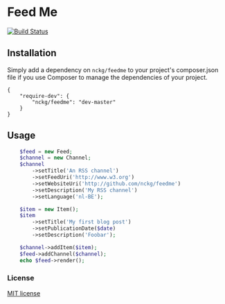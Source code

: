 # Feed Me
[![Build Status](https://travis-ci.org/nckg/feedme.svg?branch=master)](https://travis-ci.org/nckg/feedme)

## Installation
Simply add a dependency on `nckg/feedme` to your project's composer.json file if you use Composer to manage the dependencies of your project.

```
{
    "require-dev": {
        "nckg/feedme": "dev-master"
    }
}
```

## Usage

```php
    $feed = new Feed;
    $channel = new Channel;
    $channel
        ->setTitle('An RSS channel')
        ->setFeedUri('http://www.w3.org')
        ->setWebsiteUri('http://github.com/nckg/feedme')
        ->setDescription('My RSS channel')
        ->setLanguage('nl-BE');

    $item = new Item();
    $item
        ->setTitle('My first blog post')
        ->setPublicationDate($date)
        ->setDescription('Foobar');

    $channel->addItem($item);
    $feed->addChannel($channel);
    echo $feed->render();
```

### License

[MIT license](http://opensource.org/licenses/MIT)

